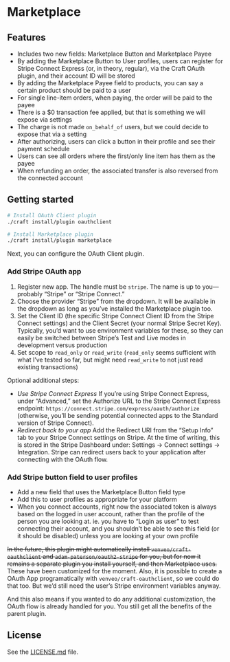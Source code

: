 # Marketplace

## Features

- Includes two new fields: Marketplace Button and Marketplace Payee
- By adding the Marketplace Button to User profiles, users can register for Stripe Connect Express (or, in theory, regular), via the Craft OAuth plugin, and their account ID will be stored
- By adding the Marketplace Payee field to products, you can say a certain product should be paid to a user
- For single line-item orders, when paying, the order will be paid to the payee
- There is a \$0 transaction fee applied, but that is something we will expose via settings
- The charge is not made `on_behalf_of` users, but we could decide to expose that via a setting
- After authorizing, users can click a button in their profile and see their payment schedule
- Users can see all orders where the first/only line item has them as the payee
- When refunding an order, the associated transfer is also reversed from the connected account

## Getting started

```sh
# Install OAuth Client plugin
./craft install/plugin oauthclient

# Install Marketplace plugin
./craft install/plugin marketplace
```

Next, you can configure the OAuth Client plugin.

### Add Stripe OAuth app

1. Register new app. The handle must be `stripe`. The name is up to you—probably “Stripe” or “Stripe Connect.”
2. Choose the provider “Stripe” from the dropdown. It will be available in the dropdown as long as you’ve installed the Marketplace plugin too.
3. Set the Client ID (the specific Stripe Connect Client ID from the Stripe Connect settings) and the Client Secret (your normal Stripe Secret Key). Typically, you’d want to use environment variables for these, so they can easily be switched between Stripe’s Test and Live modes in development versus production
4. Set scope to `read_only` or `read_write` (`read_only` seems sufficient with what I’ve tested so far, but might need `read_write` to not just read existing transactions)

Optional additional steps:

- *Use Stripe Connect Express* If you’re using Stripe Connect Express, under “Advanced,” set the Authorize URL to the Stripe Connect Express endpoint: `https://connect.stripe.com/express/oauth/authorize` (otherwise, you’ll be sending potential connected apps to the Standard version of Stripe Connect).
- *Redirect back to your app* Add the Redirect URI from the “Setup Info” tab to your Stripe Connect settings on Stripe. At the time of writing, this is stored in the Stripe Dashboard under: Settings → Connect settings → Integration. Stripe can redirect users back to your application after connecting with the OAuth flow.

### Add Stripe button field to user profiles

- Add a new field that uses the Marketplace Button field type
- Add this to user profiles as appropriate for your platform
- When you connect accounts, right now the associated token is always based on the logged in user account, rather than the profile of the person you are looking at. ie. you have to “Login as user” to test connecting their account, and you shouldn’t be able to see this field (or it should be disabled) unless you are looking at your own profile

~~In the future, this plugin might automatically install `venveo/craft-oauthclient` and `adam-paterson/oauth2-stripe` for you, but for now it remains a separate plugin you install yourself, and then Marketplace uses.~~ These have been customized for the moment. Also, it is possible to create a OAuth App programatically with `venveo/craft-oauthclient`, so we could do that too. But we’d still need the user’s Stripe environment variables anyway.

And this also means if you wanted to do any additional customization, the OAuth flow is already handled for you. You still get all the benefits of the parent plugin.

## License

See the [LICENSE.md](./LICENSE.md) file.
